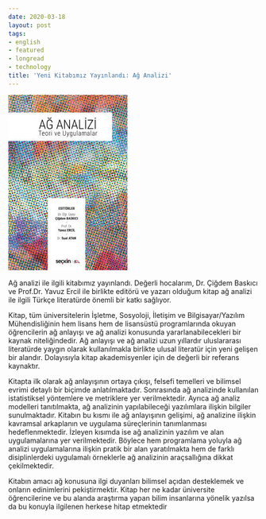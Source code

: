 ```yaml
---
date: 2020-03-18
layout: post
tags:
- english
- featured
- longread
- technology
title: 'Yeni Kitabımız Yayınlandı: Ağ Analizi'
---
```


![](/images/222534513_400_wm.jpg)

Ağ analizi ile ilgili kitabımız yayınlandı. Değerli hocalarım, Dr. Çiğdem Baskıcı ve Prof.Dr. Yavuz Ercil ile birlikte editörü ve yazarı olduğum kitap ağ analizi ile ilgili Türkçe literatürde önemli bir katkı sağlıyor.

Kitap, tüm üniversitelerin İşletme, Sosyoloji, İletişim ve Bilgisayar/Yazılım Mühendisliğinin hem lisans hem de lisansüstü programlarında okuyan öğrencilerin ağ anlayışı ve ağ analizi konusunda yararlanabilecekleri bir kaynak niteliğindedir. Ağ anlayışı ve ağ analizi uzun yıllardır uluslararası literatürde yaygın olarak kullanılmakla birlikte ulusal literatür için yeni gelişen bir alandır. Dolayısıyla kitap akademisyenler için de değerli bir referans kaynaktır.

Kitapta ilk olarak ağ anlayışının ortaya çıkışı, felsefi temelleri ve bilimsel evrimi detaylı bir biçimde anlatılmaktadır. Sonrasında ağ analizinde kullanılan istatistiksel yöntemlere ve metriklere yer verilmektedir. Ayrıca ağ analiz modelleri tanıtılmakta, ağ analizinin yapılabileceği yazılımlara ilişkin bilgiler sunulmaktadır. Kitabın bu kısmı ile ağ anlayışının gelişimi, ağ analizine ilişkin kavramsal arkaplanın ve uygulama süreçlerinin tanımlanması hedeflenmektedir. İzleyen kısımda ise ağ analizinin yazılım ve alan uygulamalarına yer verilmektedir. Böylece hem programlama yoluyla ağ analizi uygulamalarına ilişkin pratik bir alan yaratılmakta hem de farklı disiplinlerdeki uygulamalı örneklerle ağ analizinin araçsallığına dikkat çekilmektedir.

Kitabın amacı ağ konusuna ilgi duyanları bilimsel açıdan desteklemek ve onların edinimlerini pekiştirmektir. Kitap her ne kadar üniversite öğrencilerine ve bu alanda araştırma yapan bilim insanlarına yönelik yazılsa da bu konuyla ilgilenen herkese hitap etmektedir
